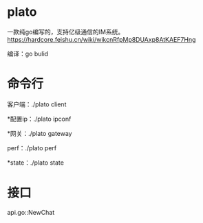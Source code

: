 # plato 
一款纯go编写的，支持亿级通信的IM系统。
https://hardcore.feishu.cn/wiki/wikcnRfpMp8DUAxp8AtKAEF7Hng




编译：go bulid




# 命令行
客户端：./plato client

*配置ip：./plato ipconf

*网关：./plato gateway

perf：./plato perf

*state：./plato state


# 接口
api.go::NewChat
